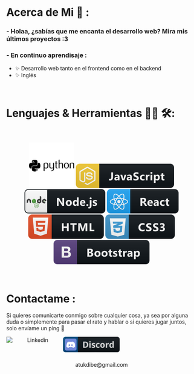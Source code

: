 #  Acerca de Mi 💬 :

### - Holaa,  ¿sabías que me encanta el desarrollo web? Mira mis últimos proyectos :3 

### - En continuo aprendisaje  :
- ✨ Desarrollo web tanto en el frontend como en el backend 
- ✨ Inglés

</br>

# Lenguajes & Herramientas 👨‍💻 🛠:
</br>

<p align="center">
<!-- For more icons please follow  https://github.com/MikeCodesDotNET/ColoredBadges -->
<img src="https://github.com/Xx-Ashutosh-xX/Xx-Ashutosh-xX/blob/master/assets/icons/python.png" alt="python" width="120" hight="50">
<img src="https://github.com/MikeCodesDotNET/ColoredBadges/raw/master/svg/dev/languages/js.svg" alt="js" style="max-width: 100%;">
<img src="https://github.com/MikeCodesDotNET/ColoredBadges/raw/master/svg/dev/frameworks/nodejs.svg" alt="nodejs" style="max-width: 100%;">
<img src="https://github.com/MikeCodesDotNET/ColoredBadges/raw/master/svg/dev/frameworks/react.svg" alt="react" style="max-width: 100%;">
<img src="https://github.com/MikeCodesDotNET/ColoredBadges/raw/master/svg/dev/languages/html.svg" alt="html" style="max-width: 100%;">
<img src="https://github.com/MikeCodesDotNET/ColoredBadges/raw/master/svg/dev/languages/css3.svg" alt="css3" style="max-width: 100%;">
<img src="https://github.com/MikeCodesDotNET/ColoredBadges/raw/master/svg/dev/frameworks/bootstrap.svg" alt="bootstrap" style="max-width: 100%;">

</p>
</br>

# Contactame :

Si quieres comunicarte conmigo sobre cualquier cosa, ya sea por alguna duda o simplemente para pasar el rato y hablar o si quieres jugar juntos, solo envíame un ping 📌
</br>
<p align="center">
  <a href="https://www.linkedin.com/in/01-erfa/">
    <img align="left" alt="Linkedin" width="150" hight="100" src="https://github.com/Xx-Ashutosh-xX/Xx-Ashutosh-xX/blob/master/assets/icons/linkedin.png" />
  </a>
  <a href="https://www.discordapp.com/users/1023322189556093049" style="border-radius:1px solid red;">
  <img align="left" alt="Discord" width="150" hight="100" src="https://github.com/01-ERFA/01-ERFA/blob/main/icons/Discord.png" /> 
    
  </a>
</p>
</br>
</br>
</br>
<p align="center">atukdibe@gmail.com</p>
</br>

